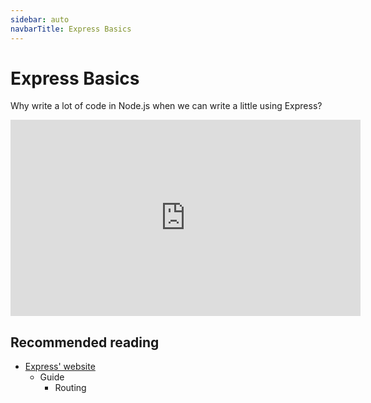 ```yaml
---
sidebar: auto
navbarTitle: Express Basics
---
```


# Express Basics
Why write a lot of code in Node.js when we can write a little using Express?

<iframe width="560" height="314" src="https://www.youtube.com/embed/SsiYfy3yrbw" frameborder="0" allow="accelerometer; autoplay; encrypted-media; gyroscope; picture-in-picture" allowfullscreen></iframe>

## Recommended reading
* [Express' website](https://expressjs.com/en/guide/routing.html)
    * Guide
        * Routing
